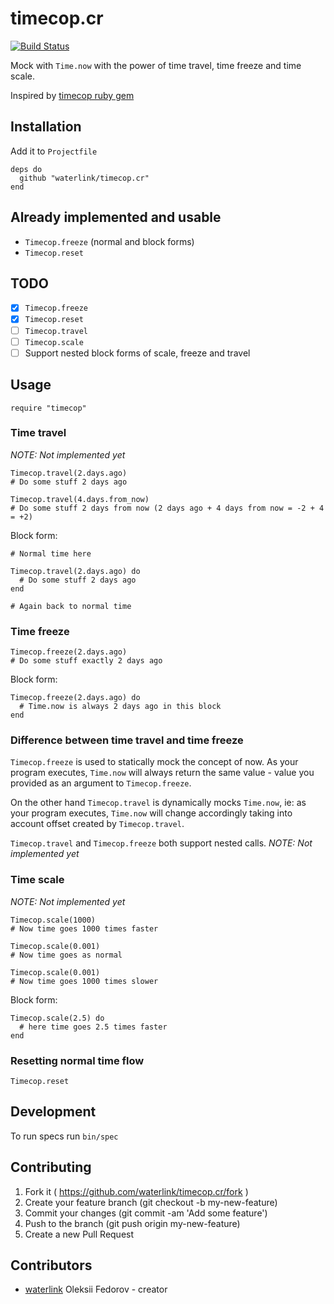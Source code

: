 # timecop.cr

[![Build Status](https://travis-ci.org/waterlink/timecop.cr.svg?branch=master)](https://travis-ci.org/waterlink/timecop.cr)

Mock with `Time.now` with the power of time travel, time freeze and time scale.

Inspired by [timecop ruby gem](https://github.com/travisjeffery/timecop)

## Installation

Add it to `Projectfile`

```crystal
deps do
  github "waterlink/timecop.cr"
end
```

## Already implemented and usable

- `Timecop.freeze` (normal and block forms)
- `Timecop.reset`

## TODO

- [x] `Timecop.freeze`
- [x] `Timecop.reset`
- [ ] `Timecop.travel`
- [ ] `Timecop.scale`
- [ ] Support nested block forms of scale, freeze and travel

## Usage

```crystal
require "timecop"
```

### Time travel

*NOTE: Not implemented yet*

```crystal
Timecop.travel(2.days.ago)
# Do some stuff 2 days ago

Timecop.travel(4.days.from_now)
# Do some stuff 2 days from now (2 days ago + 4 days from now = -2 + 4 = +2)
```

Block form:

```crystal
# Normal time here

Timecop.travel(2.days.ago) do
  # Do some stuff 2 days ago
end

# Again back to normal time
```

### Time freeze

```crystal
Timecop.freeze(2.days.ago)
# Do some stuff exactly 2 days ago
```

Block form:

```crystal
Timecop.freeze(2.days.ago) do
  # Time.now is always 2 days ago in this block
end
```

### Difference between time travel and time freeze

`Timecop.freeze` is used to statically mock the concept of now. As your program executes, `Time.now` will always return the same value - value you provided as an argument to `Timecop.freeze`.

On the other hand `Timecop.travel` is dynamically mocks `Time.now`, ie: as your program executes, `Time.now` will change accordingly taking into account offset created by `Timecop.travel`.

`Timecop.travel` and `Timecop.freeze` both support nested calls. *NOTE: Not implemented yet*

### Time scale

*NOTE: Not implemented yet*

```crystal
Timecop.scale(1000)
# Now time goes 1000 times faster

Timecop.scale(0.001)
# Now time goes as normal

Timecop.scale(0.001)
# Now time goes 1000 times slower
```

Block form:

```crystal
Timecop.scale(2.5) do
  # here time goes 2.5 times faster
end
```

### Resetting normal time flow

```crystal
Timecop.reset
```

## Development

To run specs run `bin/spec`

## Contributing

1. Fork it ( https://github.com/waterlink/timecop.cr/fork )
2. Create your feature branch (git checkout -b my-new-feature)
3. Commit your changes (git commit -am 'Add some feature')
4. Push to the branch (git push origin my-new-feature)
5. Create a new Pull Request

## Contributors

- [waterlink](https://github.com/waterlink) Oleksii Fedorov - creator
